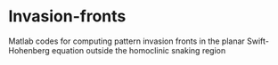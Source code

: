 # Invasion-fronts
Matlab codes for computing pattern invasion fronts in the planar Swift-Hohenberg equation outside the homoclinic snaking region
